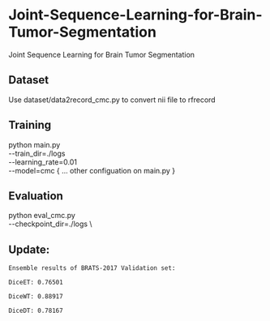 # Joint-Sequence-Learning-for-Brain-Tumor-Segmentation
Joint Sequence Learning for Brain Tumor Segmentation 

## Dataset
Use dataset/data2record_cmc.py to convert nii file to rfrecord

## Training
python main.py \
    --train_dir=./logs \
    --learning_rate=0.01 \
    --model=cmc
    { ... other configuation on main.py }

## Evaluation
python eval_cmc.py \
    --checkpoint_dir=./logs \

## Update:
    Ensemble results of BRATS-2017 Validation set:

    DiceET: 0.76501	

    DiceWT: 0.88917	

    DiceDT: 0.78167

